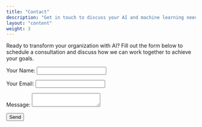 ```yaml
---
title: "Contact"
description: "Get in touch to discuss your AI and machine learning needs"
layout: "content"
weight: 3
---
```


Ready to transform your organization with AI? Fill out the form below to schedule a consultation and discuss how we can work together to achieve your goals.

<form name="contact" method="POST" data-netlify="true">
  <p>
    <label>Your Name: <input type="text" name="name" /></label>   
  </p>
  <p>
    <label>Your Email: <input type="email" name="email" /></label>
  </p>
  <p>
    <label>Message: <textarea name="message"></textarea></label>
  </p>
  <p>
    <button type="submit">Send</button>
  </p>
</form>
